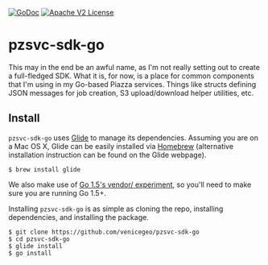 [![GoDoc](https://godoc.org/github.com/venicegeo/pzsvc-sdk-go?status.svg)](https://godoc.org/github.com/venicegeo/pzsvc-sdk-go)
[![Apache V2 License](http://img.shields.io/badge/license-Apache%20V2-blue.svg)](https://github.com/venicegeo/pzsvc-sdk-go/blob/master/LICENSE)

# pzsvc-sdk-go

This may in the end be an awful name, as I'm not really setting out to create a full-fledged SDK. What it is, for now, is a place for common components that I'm using in my Go-based Piazza services. Things like structs defining JSON messages for job creation, S3 upload/download helper utilities, etc.

## Install

`pzsvc-sdk-go` uses [Glide](https://github.com/Masterminds/glide) to manage its dependencies. Assuming you are on a Mac OS X, Glide can be easily installed via [Homebrew](https://github.com/Homebrew/homebrew) (alternative installation instruction can be found on the Glide webpage).

```console
$ brew install glide
```

We also make use of [Go 1.5's vendor/ experiment](https://medium.com/@freeformz/go-1-5-s-vendor-experiment-fd3e830f52c3#.ueuy8ao53), so you'll need to make sure you are running Go 1.5+.

Installing `pzsvc-sdk-go` is as simple as cloning the repo, installing dependencies, and installing the package.

```console
$ git clone https://github.com/venicegeo/pzsvc-sdk-go
$ cd pzsvc-sdk-go
$ glide install
$ go install
```
